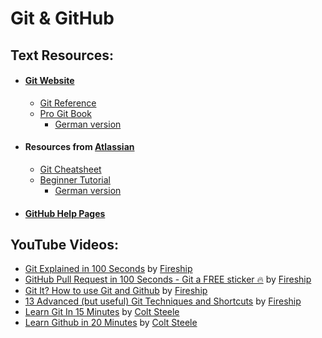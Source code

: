 # Git & GitHub

## Text Resources:
- #### [Git Website](https://git-scm.com)
  - [Git Reference](https://git-scm.com/docs)
  - [Pro Git Book](https://git-scm.com/book/en/v2)
    - [German version](https://www.git-scm.com/book/de/v2)
- #### Resources from [Atlassian](https://www.atlassian.com/)
  - [Git Cheatsheet](https://www.atlassian.com/git/tutorials/atlassian-git-cheatsheet)
  - [Beginner Tutorial](https://www.atlassian.com/git/tutorials/what-is-version-control)
    - [German version](https://www.atlassian.com/de/git/tutorials/what-is-version-control)
- #### [GitHub Help Pages](https://docs.github.com/en)

## YouTube Videos:
- [Git Explained in 100 Seconds](https://www.youtube.com/watch?v=hwP7WQkmECE) by [Fireship](https://www.youtube.com/channel/UCsBjURrPoezykLs9EqgamOA)
- [GitHub Pull Request in 100 Seconds - Git a FREE sticker 🔥](https://www.youtube.com/watch?v=8lGpZkjnkt4) by [Fireship](https://www.youtube.com/channel/UCsBjURrPoezykLs9EqgamOA)
- [Git It? How to use Git and Github](https://www.youtube.com/watch?v=HkdAHXoRtos) by [Fireship](https://www.youtube.com/channel/UCsBjURrPoezykLs9EqgamOA)
- [13 Advanced (but useful) Git Techniques and Shortcuts](https://www.youtube.com/watch?v=ecK3EnyGD8o) by [Fireship](https://www.youtube.com/channel/UCsBjURrPoezykLs9EqgamOA)
- [Learn Git In 15 Minutes](https://www.youtube.com/watch?v=USjZcfj8yxE) by [Colt Steele](https://www.youtube.com/channel/UCrqAGUPPMOdo0jfQ6grikZw)
- [Learn Github in 20 Minutes](https://www.youtube.com/watch?v=nhNq2kIvi9s) by [Colt Steele](https://www.youtube.com/channel/UCrqAGUPPMOdo0jfQ6grikZw)